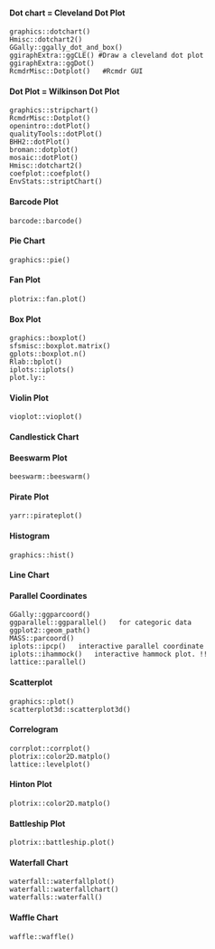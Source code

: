#### Dot chart = Cleveland Dot Plot
```
graphics::dotchart()
Hmisc::dotchart2()
GGally::ggally_dot_and_box()
ggiraphExtra::ggCLE() #Draw a cleveland dot plot
ggiraphExtra::ggDot()
RcmdrMisc::Dotplot()   #Rcmdr GUI
```
#### Dot Plot = Wilkinson Dot Plot
```
graphics::stripchart()
RcmdrMisc::Dotplot()
openintro::dotPlot()
qualityTools::dotPlot()
BHH2::dotPlot()
broman::dotplot()
mosaic::dotPlot()
Hmisc::dotchart2()
coefplot::coefplot()
EnvStats::striptChart()
```
#### Barcode Plot
```
barcode::barcode()
```
#### Pie Chart
```
graphics::pie()
```
#### Fan Plot
```
plotrix::fan.plot()
```
#### Box Plot
```
graphics::boxplot()
sfsmisc::boxplot.matrix()
gplots::boxplot.n()
Rlab::bplot()
iplots::iplots()
plot.ly::
```
#### Violin Plot
```
vioplot::vioplot()
```
#### Candlestick Chart
#### Beeswarm Plot
```
beeswarm::beeswarm()
```
#### Pirate Plot
```
yarr::pirateplot()
```
#### Histogram
```
graphics::hist()
```
#### Line Chart
#### Parallel Coordinates
```
GGally::ggparcoord()
ggparallel::ggparallel()   for categoric data
ggplot2::geom_path()
MASS::parcoord()
iplots::ipcp()   interactive parallel coordinate
iplots::ihammock()   interactive hammock plot. !!
lattice::parallel()
```
#### Scatterplot
```
graphics::plot()
scatterplot3d::scatterplot3d()
```
#### Correlogram
```
corrplot::corrplot()
plotrix::color2D.matplo()
lattice::levelplot()
```
#### Hinton Plot
```
plotrix::color2D.matplo()
```
#### Battleship Plot
```
plotrix::battleship.plot()
```
#### Waterfall Chart
```
waterfall::waterfallplot()
waterfall::waterfallchart()
waterfalls::waterfall()
```
#### Waffle Chart
```
waffle::waffle()
```







